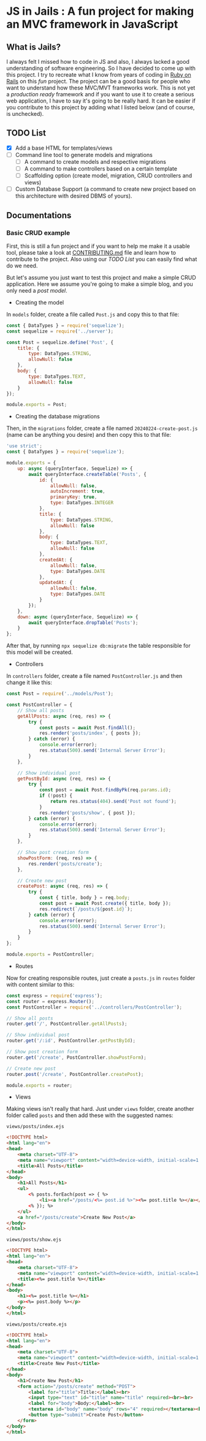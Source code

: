 # JS in Jails : A fun project for making an MVC framework in JavaScript

## What is Jails?

I always felt I missed how to code in JS and also, I always lacked a good understanding of software engineering. So I have decided to come up with this project. I try to recreate what I know from years of coding in [Ruby on Rails](https://rubyonrails.org) on this _fun_ project. 
The project can be a good basis for people who want to understand how these MVC/MVT frameworks work. This is not yet a _production ready_ framework and if you want to use it to create a serious web application, I have to say it's going to be really hard. It can be easier if you contribute to this project by adding what I listed below (and of course, is unchecked). 

## TODO List

- [x] Add a base HTML for templates/views
- [ ] Command line tool to generate models and migrations
    - [ ] A command to create models and respective migrations 
    - [ ] A command to make controllers based on a certain template
    - [ ] Scaffolding option (create model, migration, CRUD controllers and views)
- [ ] Custom Database Support (a command to create new project based on this architecture with desired DBMS of yours).

## Documentations

### Basic CRUD example 

First, this is still a fun project and if you want to help me make it a usable tool, please take a look at [CONTRIBUTING.md](CONTRIBUTING.md) file and learn how to contribute to the project. Also using our _TODO List_ you can easily find what do we need. 

But let's assume you just want to test this project and make a simple CRUD application. Here we assume you're going to make a simple blog, and you only need a _post model_. 

- Creating the model 

In `models` folder, create a file called `Post.js` and copy this to that file:

```js
const { DataTypes } = require('sequelize');
const sequelize = require('../server');

const Post = sequelize.define('Post', {
    title: {
        type: DataTypes.STRING,
        allowNull: false
    },
    body: {
        type: DataTypes.TEXT,
        allowNull: false
    }
});

module.exports = Post;
```

- Creating the database migrations

Then, in the `migrations` folder, create a file named `20240224-create-post.js` (name can be anything you desire) and then copy this to that file:

```js
'use strict';
const { DataTypes } = require('sequelize');

module.exports = {
    up: async (queryInterface, Sequelize) => {
        await queryInterface.createTable('Posts', {
            id: {
                allowNull: false,
                autoIncrement: true,
                primaryKey: true,
                type: DataTypes.INTEGER
            },
            title: {
                type: DataTypes.STRING,
                allowNull: false
            },
            body: {
                type: DataTypes.TEXT,
                allowNull: false
            },
            createdAt: {
                allowNull: false,
                type: DataTypes.DATE
            },
            updatedAt: {
                allowNull: false,
                type: DataTypes.DATE
            }
        });
    },
    down: async (queryInterface, Sequelize) => {
        await queryInterface.dropTable('Posts');
    }
};
``` 

After that, by running `npx sequelize db:migrate` the table responsible for this model will be created. 

- Controllers 

In `controllers` folder, create a file named `PostController.js` and then change it like this:

```js
const Post = require('../models/Post');

const PostController = {
    // Show all posts
    getAllPosts: async (req, res) => {
        try {
            const posts = await Post.findAll();
            res.render('posts/index', { posts });
        } catch (error) {
            console.error(error);
            res.status(500).send('Internal Server Error');
        }
    },

    // Show individual post
    getPostById: async (req, res) => {
        try {
            const post = await Post.findByPk(req.params.id);
            if (!post) {
                return res.status(404).send('Post not found');
            }
            res.render('posts/show', { post });
        } catch (error) {
            console.error(error);
            res.status(500).send('Internal Server Error');
        }
    },

    // Show post creation form
    showPostForm: (req, res) => {
        res.render('posts/create');
    },

    // Create new post
    createPost: async (req, res) => {
        try {
            const { title, body } = req.body;
            const post = await Post.create({ title, body });
            res.redirect(`/posts/${post.id}`);
        } catch (error) {
            console.error(error);
            res.status(500).send('Internal Server Error');
        }
    }
};

module.exports = PostController;

```

- Routes 

Now for creating responsible routes, just create a `posts.js` in `routes` folder with content similar to this:

```js
const express = require('express');
const router = express.Router();
const PostController = require('../controllers/PostController');

// Show all posts
router.get('/', PostController.getAllPosts);

// Show individual post
router.get('/:id', PostController.getPostById);

// Show post creation form
router.get('/create', PostController.showPostForm);

// Create new post
router.post('/create', PostController.createPost);

module.exports = router;
```

- Views 

Making views isn't really that hard. Just under `views` folder, create another folder called `posts` and then add these with the suggested names: 

`views/posts/index.ejs`

```html
<!DOCTYPE html>
<html lang="en">
<head>
    <meta charset="UTF-8">
    <meta name="viewport" content="width=device-width, initial-scale=1.0">
    <title>All Posts</title>
</head>
<body>
    <h1>All Posts</h1>
    <ul>
        <% posts.forEach(post => { %>
            <li><a href="/posts/<%= post.id %>"><%= post.title %></a></li>
        <% }); %>
    </ul>
    <a href="/posts/create">Create New Post</a>
</body>
</html>

```

`views/posts/show.ejs`

```html
<!DOCTYPE html>
<html lang="en">
<head>
    <meta charset="UTF-8">
    <meta name="viewport" content="width=device-width, initial-scale=1.0">
    <title><%= post.title %></title>
</head>
<body>
    <h1><%= post.title %></h1>
    <p><%= post.body %></p>
</body>
</html>
``` 

`views/posts/create.ejs`

```html
<!DOCTYPE html>
<html lang="en">
<head>
    <meta charset="UTF-8">
    <meta name="viewport" content="width=device-width, initial-scale=1.0">
    <title>Create New Post</title>
</head>
<body>
    <h1>Create New Post</h1>
    <form action="/posts/create" method="POST">
        <label for="title">Title:</label><br>
        <input type="text" id="title" name="title" required><br><br>
        <label for="body">Body:</label><br>
        <textarea id="body" name="body" rows="4" required></textarea><br><br>
        <button type="submit">Create Post</button>
    </form>
</body>
</html>
``` 

